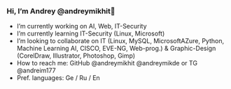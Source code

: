### Hi, I’m Andrey @andreymikhit👋

* I’m currently working on AI, Web, IT-Security
* I’m currently learning IT-Security (Linux, Microsoft)
* I’m looking to collaborate on IT (Linux, MySQL, MicrosoftAZure, Python, Machine Learning AI, CISCO, EVE-NG, Web-prog.) & Graphic-Design (CorelDraw, Illustrator, Photoshop, Gimp)
* How to reach me: GitHub @andreymikhit @andreymikde or TG @andreim177
* Pref. languages: Ge / Ru / En


<!---
andreymikhit/andreymikhit is a ✨ special ✨ repository because its `README.md` (this file) appears on your GitHub profile.
You can click the Preview link to take a look at your changes.
--->
